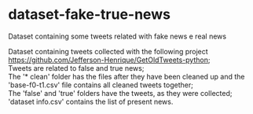 # dataset-fake-true-news
Dataset containing some tweets related with fake news e real news

Dataset containing tweets collected with the following project https://github.com/Jefferson-Henrique/GetOldTweets-python; <br />
Tweets are related to false and true news; <br />
The '* clean' folder has the files after they have been cleaned up and the 'base-f0-t1.csv' file contains all cleaned tweets together; <br />
The 'false' and 'true' folders have the tweets, as they were collected; <br />
'dataset info.csv' contains the list of present news.
